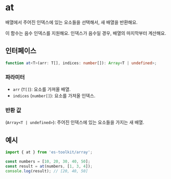 # at

배열에서 주어진 인덱스에 있는 요소들을 선택해서, 새 배열을 반환해요.

이 함수는 음수 인덱스를 지원해요. 인덱스가 음수일 경우, 배열의 마지막부터 계산해요.

## 인터페이스

```typescript
function at<T>(arr: T[], indices: number[]): Array<T | undefined>;
```

### 파라미터

- `arr` (`T[]`): 요소를 가져올 배열.
- `indices` (`number[]`): 요소를 가져올 인덱스.

### 반환 값

(`Array<T | undefined>`): 주어진 인덱스에 있는 요소들을 가지는 새 배열.

## 예시

```typescript
import { at } from 'es-toolkit/array';

const numbers = [10, 20, 30, 40, 50];
const result = at(numbers, [1, 3, 4]);
console.log(result); // [20, 40, 50]
```
